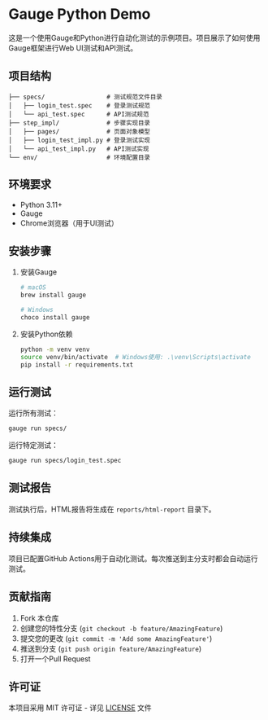 # Gauge Python Demo

这是一个使用Gauge和Python进行自动化测试的示例项目。项目展示了如何使用Gauge框架进行Web UI测试和API测试。

## 项目结构

```
├── specs/                 # 测试规范文件目录
│   ├── login_test.spec    # 登录测试规范
│   └── api_test.spec      # API测试规范
├── step_impl/             # 步骤实现目录
│   ├── pages/             # 页面对象模型
│   ├── login_test_impl.py # 登录测试实现
│   └── api_test_impl.py   # API测试实现
└── env/                   # 环境配置目录
```

## 环境要求

- Python 3.11+
- Gauge
- Chrome浏览器（用于UI测试）

## 安装步骤

1. 安装Gauge
   ```bash
   # macOS
   brew install gauge
   
   # Windows
   choco install gauge
   ```

2. 安装Python依赖
   ```bash
   python -m venv venv
   source venv/bin/activate  # Windows使用: .\venv\Scripts\activate
   pip install -r requirements.txt
   ```

## 运行测试

运行所有测试：
```bash
gauge run specs/
```

运行特定测试：
```bash
gauge run specs/login_test.spec
```

## 测试报告

测试执行后，HTML报告将生成在 `reports/html-report` 目录下。

## 持续集成

项目已配置GitHub Actions用于自动化测试。每次推送到主分支时都会自动运行测试。

## 贡献指南

1. Fork 本仓库
2. 创建您的特性分支 (`git checkout -b feature/AmazingFeature`)
3. 提交您的更改 (`git commit -m 'Add some AmazingFeature'`)
4. 推送到分支 (`git push origin feature/AmazingFeature`)
5. 打开一个Pull Request

## 许可证

本项目采用 MIT 许可证 - 详见 [LICENSE](LICENSE) 文件